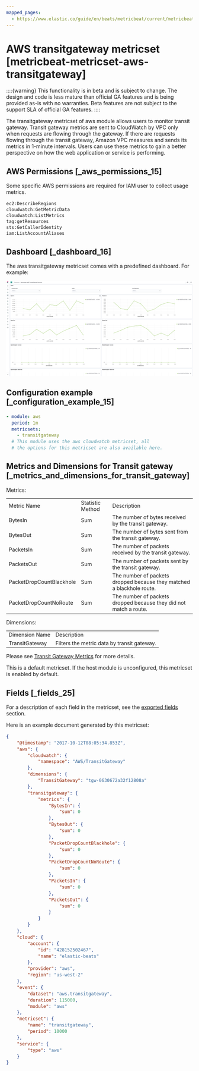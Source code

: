 ```yaml
---
mapped_pages:
  - https://www.elastic.co/guide/en/beats/metricbeat/current/metricbeat-metricset-aws-transitgateway.html
---
```


# AWS transitgateway metricset [metricbeat-metricset-aws-transitgateway]

::::{warning}
This functionality is in beta and is subject to change. The design and code is less mature than official GA features and is being provided as-is with no warranties. Beta features are not subject to the support SLA of official GA features.
::::


The transitgateway metricset of aws module allows users to monitor transit gateway. Transit gateway metrics are sent to CloudWatch by VPC only when requests are flowing through the gateway. If there are requests flowing through the transit gateway, Amazon VPC measures and sends its metrics in 1-minute intervals. Users can use these metrics to gain a better perspective on how the web application or service is performing.


## AWS Permissions [_aws_permissions_15]

Some specific AWS permissions are required for IAM user to collect usage metrics.

```
ec2:DescribeRegions
cloudwatch:GetMetricData
cloudwatch:ListMetrics
tag:getResources
sts:GetCallerIdentity
iam:ListAccountAliases
```


## Dashboard [_dashboard_16]

The aws transitgateway metricset comes with a predefined dashboard. For example:

![metricbeat aws transitgateway overview](images/metricbeat-aws-transitgateway-overview.png)


## Configuration example [_configuration_example_15]

```yaml
- module: aws
  period: 1m
  metricsets:
    - transitgateway
  # This module uses the aws cloudwatch metricset, all
  # the options for this metricset are also available here.
```


## Metrics and Dimensions for Transit gateway [_metrics_and_dimensions_for_transit_gateway]

Metrics:

|     |     |     |
| --- | --- | --- |
| Metric Name | Statistic Method | Description |
| BytesIn | Sum | The number of bytes received by the transit gateway. |
| BytesOut | Sum | The number of bytes sent from the transit gateway. |
| PacketsIn | Sum | The number of packets received by the transit gateway. |
| PacketsOut | Sum | The number of packets sent by the transit gateway. |
| PacketDropCountBlackhole | Sum | The number of packets dropped because they matched a blackhole route. |
| PacketDropCountNoRoute | Sum | The number of packets dropped because they did not match a route. |

Dimensions:

|     |     |
| --- | --- |
| Dimension Name | Description |
| TransitGateway | Filters the metric data by transit gateway. |

Please see [Transit Gateway Metrics](https://docs.aws.amazon.com/vpc/latest/tgw/transit-gateway-cloudwatch-metrics.html) for more details.

This is a default metricset. If the host module is unconfigured, this metricset is enabled by default.

## Fields [_fields_25]

For a description of each field in the metricset, see the [exported fields](/reference/metricbeat/exported-fields-aws.md) section.

Here is an example document generated by this metricset:

```json
{
    "@timestamp": "2017-10-12T08:05:34.853Z",
    "aws": {
        "cloudwatch": {
            "namespace": "AWS/TransitGateway"
        },
        "dimensions": {
            "TransitGateway": "tgw-0630672a32f12808a"
        },
        "transitgateway": {
            "metrics": {
                "BytesIn": {
                    "sum": 0
                },
                "BytesOut": {
                    "sum": 0
                },
                "PacketDropCountBlackhole": {
                    "sum": 0
                },
                "PacketDropCountNoRoute": {
                    "sum": 0
                },
                "PacketsIn": {
                    "sum": 0
                },
                "PacketsOut": {
                    "sum": 0
                }
            }
        }
    },
    "cloud": {
        "account": {
            "id": "428152502467",
            "name": "elastic-beats"
        },
        "provider": "aws",
        "region": "us-west-2"
    },
    "event": {
        "dataset": "aws.transitgateway",
        "duration": 115000,
        "module": "aws"
    },
    "metricset": {
        "name": "transitgateway",
        "period": 10000
    },
    "service": {
        "type": "aws"
    }
}
```



